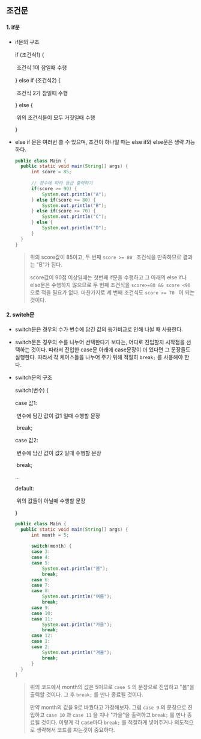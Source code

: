 ## 조건문

#### 1. if문

- if문의 구조

  if (조건식1) {

  ​			조건식 1이 참일때 수행

  } else if (조건식2) {

  ​			조건식 2가 참일때 수행

  } else {

  ​			위의 조건식들이 모두 거짓일때 수행

  }

- else if 문은 여러번 쓸 수 있으며, 조건이 하나일 때는 else if와 else문은 생략 가능하다.

  ````java
  public class Main {
  	public static void main(String[] args) {
  		int score = 85;
  		
  		// 점수에 따라 등급 출력하기
  		if(score >= 90) {
  			System.out.println("A");
  		} else if(score >= 80) {
  			System.out.println("B");
  		} else if(score >= 70) {
  			System.out.println("C");
  		} else {
  			System.out.println("D");
  		}
  	}
  }
  ````

  > 위의 score값이 85이고, 두 번째 `score >= 80 ` 조건식을 만족하므로 결과는 "B"가 된다.
  >
  > score값이 90점 이상일때는 첫번째 if문을 수행하고 그 아래의 else if나 else문은 수행하지 않으므로 두 번째 조건식을 `score>=80 && score <90` 으로 적을 필요가 없다. 마찬가지로 세 번째 조건식도 `score >= 70 ` 이 되는 것이다.

#### 2. switch문

- switch문은 경우의 수가 변수에 담긴 값의 등가비교로 인해 나뉠 때 사용한다.

- switch문은 경우의 수를 나누어 선택한다기 보다는, 어디로 진입할지 시작점을 선택하는 것이다. 따라서 진입한 case문 아래에 case문장이 더 있다면 그 문장들도 실행한다. 따라서 각 케이스들을 나누어 주기 위해 적절히 `break;` 를 사용해야 한다.

- switch문의 구조

  switch(변수) {

  case 값1:

  ​			변수에 담긴 값이 값1 일때 수행할 문장

  ​			break;

  case 값2:

  ​			변수에 담긴 값이 값2 일때 수행할 문장

  ​			break;

  ...

  default:

  ​			위의 값들이 아닐때 수행할 문장

  }

  ````java
  public class Main {
  	public static void main(String[] args) {
  		int month = 5;
  		
  		switch(month) {
  		case 3:
  		case 4:
  		case 5:
  			System.out.println("봄");
  			break;
  		case 6:
  		case 7:
  		case 8:
  			System.out.println("여름");
  			break;
  		case 9:
  		case 10:
  		case 11:
  			System.out.println("가을");
  			break;
  		case 12:
  		case 1:
  		case 2:
  			System.out.println("겨울");
  			break;
  		}
  	}
  }
  ````

  > 위의 코드에서 month의 값은 5이므로 `case 5` 의 문장으로 진입하고 "봄"을 출력할 것이다. 그 후 `break;` 를 만나 종료될 것이다. 
  >
  > 만약 month의 값을 9로 바꿨다고 가정해보자. 그럼 `case 9` 의 문장으로 진입하고 `case 10` 과 `case 11` 을 지나 "가을"을 출력하고 `break;` 를 만나 종료될 것이다. 이렇게 각 case마다 `break;` 를 적절하게 넣어주거나 의도적으로 생략해서 코드를 짜는것이 중요하다.

